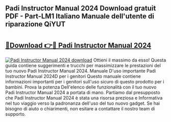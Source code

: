 ## Padi Instructor Manual 2024 Download gratuit PDF - Part-LM1 Italiano Manuale dell'utente di riparazione QiYUT

# <h2><a href="http://dffqxl2.blite.top/?on=Padi+Instructor+Manual+2024">🔗Download 👉🔴 Padi Instructor Manual 2024</a></h2>

[![Padi Instructor Manual 2024 download](https://i.imgur.com/lujVjoI.png)](http://dffqxl2.blite.top/?on=Padi+Instructor+Manual+2024)
Ottieni il massimo da esso! Questa guida contiene suggerimenti e trucchi per massimizzare le prestazioni del tuo nuovo Padi Instructor Manual 2024. Manuale D'uso importante Padi Instructor Manual 2024D per i genitori Questo manuale contiene informazioni importanti per i genitori sull'uso sicuro di questo prodotto per i bambini. Prova la potenza Dell'elenco delle funzionalità con il tuo nuovo Padi Instructor Manual 2024 a portata di mano. Partiamo dal presupposto che Padi Instructor Manual 2024 è stata una risorsa preziosa e Informativa nel tuo viaggio verso la padronanza dell'uso del tuo nuovo gadget. Se hai bisogno di aiuto o chiarimenti, non esitare a contattare il nostro team di supporto.
